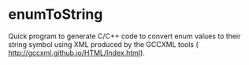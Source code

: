 enumToString
============

Quick program to generate C/C++ code to convert enum values to their string symbol using XML produced by the GCCXML tools ( http://gccxml.github.io/HTML/Index.html).
